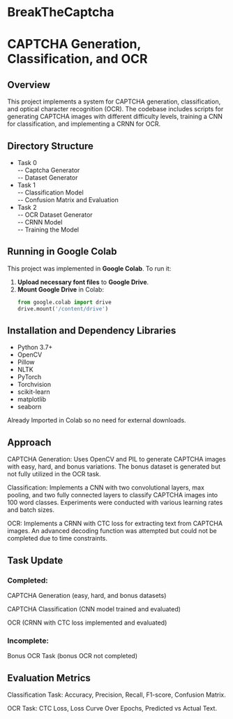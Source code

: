 # BreakTheCaptcha
# CAPTCHA Generation, Classification, and OCR

## Overview
This project implements a system for CAPTCHA generation, classification, and optical character recognition (OCR). The codebase includes scripts for generating CAPTCHA images with different difficulty levels, training a CNN for classification, and implementing a CRNN for OCR.

## Directory Structure
- Task 0 <br />  -- Captcha Generator \
         -- Dataset Generator
- Task 1 <br />  -- Classification Model \
         -- Confusion Matrix and Evaluation
- Task 2 <br />  -- OCR Dataset Generator \
         -- CRNN Model \
         -- Training the Model
         
## Running in Google Colab
This project was implemented in **Google Colab**. To run it:
1. **Upload necessary font files** to **Google Drive**.
2. **Mount Google Drive** in Colab:
   ```python
   from google.colab import drive
   drive.mount('/content/drive')

## Installation and Dependency Libraries
- Python 3.7+
- OpenCV
- Pillow
- NLTK
- PyTorch
- Torchvision
- scikit-learn
- matplotlib
- seaborn

Already Imported in Colab so no need for external downloads.

## Approach
CAPTCHA Generation: Uses OpenCV and PIL to generate CAPTCHA images with easy, hard, and bonus variations. The bonus dataset is generated but not fully utilized in the OCR task.

Classification: Implements a CNN with two convolutional layers, max pooling, and two fully connected layers to classify CAPTCHA images into 100 word classes. Experiments were conducted with various learning rates and batch sizes.

OCR: Implements a CRNN with CTC loss for extracting text from CAPTCHA images. An advanced decoding function was attempted but could not be completed due to time constraints.

## Task Update

### Completed:

CAPTCHA Generation (easy, hard, and bonus datasets)

CAPTCHA Classification (CNN model trained and evaluated)

OCR (CRNN with CTC loss implemented and evaluated)

### Incomplete:

Bonus OCR Task (bonus OCR not completed)

## Evaluation Metrics

Classification Task: Accuracy, Precision, Recall, F1-score, Confusion Matrix.

OCR Task: CTC Loss, Loss Curve Over Epochs, Predicted vs Actual Text.



